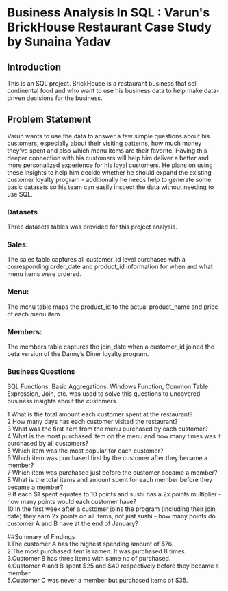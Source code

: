 # Business Analysis In SQL : Varun's BrickHouse Restaurant Case Study by Sunaina Yadav
## Introduction
This is an SQL project. BrickHouse is a restaurant business that sell continental food and who want to use his business data to help make data-driven decisions for the business.

## Problem Statement
Varun wants to use the data to answer a few simple questions about his customers, especially about their visiting patterns, how much money they’ve spent and also which menu items are their favorite. Having this deeper connection with his customers will help him deliver a better and more personalized experience for his loyal customers. He plans on using these insights to help him decide whether he should expand the existing customer loyalty program - additionally he needs help to generate some basic datasets so his team can easily inspect the data without needing to use SQL.

### Datasets
Three datasets tables was provided for this project analysis.

### Sales:
The sales table captures all customer_id level purchases with a corresponding order_date and product_id information for when and what menu items were ordered.

### Menu:
The menu table maps the product_id to the actual product_name and price of each menu item.

### Members:
The members table captures the join_date when a customer_id joined the beta version of the Danny’s Diner loyalty program.

### Business Questions
SQL Functions: Basic Aggregations, Windows Function, Common Table Expression, Join, etc. was used to solve this questions to uncovered business insights about the customers.

1 What is the total amount each customer spent at the restaurant?<br/>
2 How many days has each customer visited the restaurant?<br/>
3 What was the first item from the menu purchased by each customer?<br/>
4 What is the most purchased item on the menu and how many times was it purchased by all customers?<br/>
5 Which item was the most popular for each customer?<br/>
6 Which item was purchased first by the customer after they became a member?<br/>
7 Which item was purchased just before the customer became a member?<br/>
8 What is the total items and amount spent for each member before they became a member?<br/>
9 If each $1 spent equates to 10 points and sushi has a 2x points multiplier - how many points would each customer have?<br/>
10 In the first week after a customer joins the program (including their join date) they earn 2x points on all items, not just sushi - how many points do customer A and B have at the end of January?<br/>

##Summary of Findings<br/>
1.The customer A has the highest spending amount of $76.<br/>
2.The most purchased item is ramen. It was purchased 8 times.<br/>
3.Customer B has three items with same no of purchased.<br/>
4.Customer A and B spent $25 and $40 respectively before they became a member.<br/>
5.Customer C was never a member but purchased items of $35.<br/>
